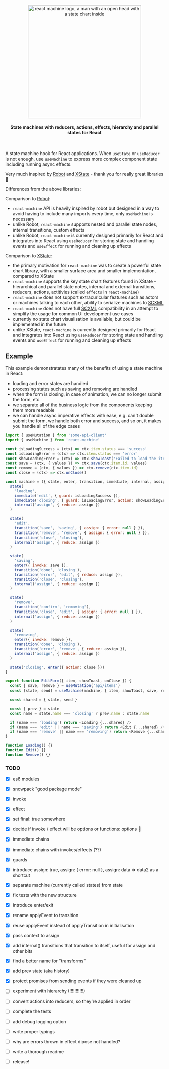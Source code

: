 <p align="center">
  <img width="360" src="https://user-images.githubusercontent.com/324440/102627697-77e2d980-4140-11eb-9a57-60826ce2ee43.png" alt="react machine logo, a man with an open head with a state chart inside" title="react-machine">
</p>

<h4 align="center">State machines with reducers, actions, effects, hierarchy and parallel states for React</h4>
<br />

A state machine hook for React applications. When `useState` or `useReducer` is not enough, use `useMachine` to express more complex component state including running async effects.

Very much inspired by [Robot](https://thisrobot.life/) and [XState](https://xstate.js.org/) - thank you for really great libraries 🙏

Differences from the above libraries:

Comparison to [Robot](https://thisrobot.life/):

- `react-machine` API is heavily inspired by robot but designed in a way to avoid having to include many imports every time, only `useMachine` is necessary
- unlike Robot, `react-machine` supports nested and parallel state nodes, internal transitions, custom effects
- unlike Robot, `react-machine` is currently designed primarily for React and integrates into React using `useReducer` for storing state and handling events and `useEffect` for running and cleaning up effects

Comparison to [XState](https://xstate.js.org/):

- the primary motivation for `react-machine` was to create a powerful state chart library, with a smaller surface area and smaller implementation, compared to XState
- `react-machine` supports the key state chart features found in XState - hierarchical and parallel state notes, internal and external transitions, reducers, actions, actitivies (called `effects` in `react-machine`)
- `react-machine` does not support extracuricular features such as actors or machines talking to each other, ability to serialize machines to [SCXML](https://www.w3.org/TR/scxml/)
- `react-machine` does not have full [SCXML](https://www.w3.org/TR/scxml/) compatibility in an attempt to simplify the usage for common UI development use cases
- currently no state chart visualisation is available, but could be implemented in the future
- unlike XState, `react-machine` is currently designed primarily for React and integrates into React using `useReducer` for storing state and handling events and `useEffect` for running and cleaning up effects

## Example

This example demonstratates many of the benefits of using a state machine in React:

- loading and error states are handled
- processing states such as saving and removing are handled
- when the form is closing, in case of animation, we can no longer submit the form, etc.
- we separate all of the business logic from the components keeping them more readable
- we can handle async imperative effects with ease, e.g. can't double submit the form, we handle both error and success, and so on, it makes you handle all of the edge cases

```js
import { useMutation } from 'some-api-client'
import { useMachine } from 'react-machine'

const isLoadingSuccess = (ctx) => ctx.item.status === 'success'
const isLoadingError = (ctx) => ctx.item.status === 'error'
const showLoadingError = (ctx) => ctx.showToast('Failed to load the item')
const save = (ctx, { values }) => ctx.save(ctx.item.id, values)
const remove = (ctx, { values }) => ctx.remove(ctx.item.id)
const close = (ctx) => ctx.onClose()

const machine = ({ state, enter, transition, immediate, internal, assign }) => {
  state(
    'loading',
    immediate('edit', { guard: isLoadingSuccess }),
    immediate('closing', { guard: isLoadingError, action: showLoadingError }),
    internal('assign', { reduce: assign })
  )

  state(
    'edit',
    transition('save', 'saving', { assign: { error: null } }),
    transition('remove', 'remove', { assign: { error: null } }),
    transition('close', 'closing'),
    internal('assign', { reduce: assign })
  )

  state(
    'saving',
    enter({ invoke: save }),
    transition('done', 'closing'),
    transition('error', 'edit', { reduce: assign }),
    transition('close', 'closing'),
    internal('assign', { reduce: assign })
  )

  state(
    'remove',
    transition('confirm', 'removing'),
    transition('close', 'edit', { assign: { error: null } }),
    internal('assign', { reduce: assign })
  )

  state(
    'removing',
    enter({ invoke: remove }),
    transition('done', 'closing'),
    transition('error', 'remove', { reduce: assign }),
    internal('assign', { reduce: assign })
  )

  state('closing', enter({ action: close }))
}

export function EditForm({ item, showToast, onClose }) {
  const { save, remove } = useMutation('api/items')
  const [state, send] = useMachine(machine, { item, showToast, save, remove, onClose })

  const shared = { state, send }

  const { prev } = state
  const name = state.name === 'closing' ? prev.name : state.name

  if (name === 'loading') return <Loading {...shared} />
  if (name === 'edit' || name === 'saving') return <Edit {...shared} />
  if (name === 'remove' || name === 'removing') return <Remove {...shared} />
}

function Loading() {}
function Edit() {}
function Remove() {}
```

### TODO

- [x] es6 modules
- [x] snowpack "good package mode"
- [x] invoke
- [x] effect
- [x] set final: true somewhere
- [x] decide if invoke / effect will be options or functions: options 🙌
- [x] immediate chains
- [x] immediate chains with invokes/effects (??)
- [x] guards
- [x] introduce assign: true, assign: { error: null }, assign: data => data2 as a shortcut
- [x] separate machine (currently called states) from state
- [x] fix tests with the new structure
- [x] introduce enter/exit
- [x] rename applyEvent to transition
- [x] reuse applyEvent instead of applyTransition in initialisation
- [x] pass context to assign
- [x] add internal() transitions that transition to itself, useful for assign and other bits
- [x] find a better name for "transforms"
- [x] add prev state (aka history)
- [x] protect promises from sending events if they were cleaned up

- [ ] experiment with hierarchy (!!!!!!!!!!!)

- [ ] convert actions into reducers, so they're applied in order
- [ ] complete the tests
- [ ] add debug logging option
- [ ] write proper typings
- [ ] why are errors thrown in effect dipose not handled?
- [ ] write a thorough readme
- [ ] release!
